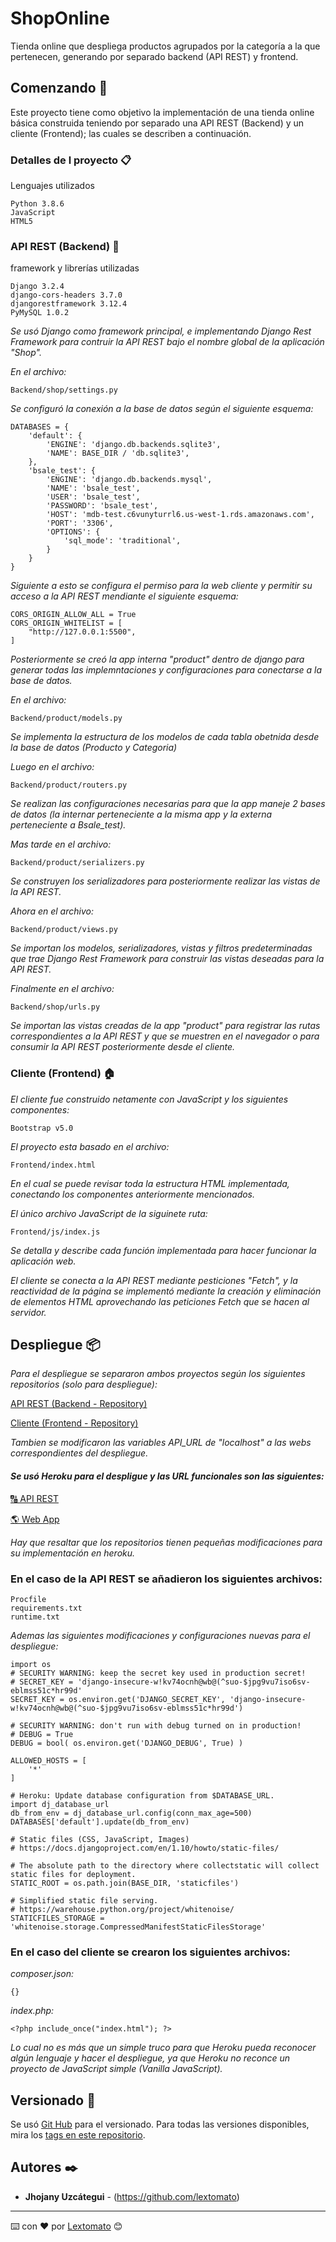 # ShopOnline

Tienda online que despliega productos agrupados por la categoría a la que pertenecen, generando por separado backend (API REST) y frontend.

## Comenzando 🚀

Este proyecto tiene como objetivo la implementación de una tienda online básica construida teniendo por separado una API REST (Backend) y un cliente (Frontend);
las cuales se describen a continuación.


### Detalles de l proyecto 📋

Lenguajes utilizados

```
Python 3.8.6
JavaScript
HTML5
```

### API REST (Backend) 🔧

framework y librerías utilizadas

```
Django 3.2.4
django-cors-headers 3.7.0
djangorestframework 3.12.4
PyMySQL 1.0.2
```

_Se usó Django como framework principal, e implementando Django Rest Framework para contruir la API REST bajo el nombre global de la aplicación "Shop"._

_En el archivo:_
```
Backend/shop/settings.py
```
_Se configuró la conexión a la base de datos según el siguiente esquema:_
```
DATABASES = {
    'default': {
        'ENGINE': 'django.db.backends.sqlite3',
        'NAME': BASE_DIR / 'db.sqlite3',
    },
    'bsale_test': {
        'ENGINE': 'django.db.backends.mysql',
        'NAME': 'bsale_test',
        'USER': 'bsale_test',
        'PASSWORD': 'bsale_test',
        'HOST': 'mdb-test.c6vunyturrl6.us-west-1.rds.amazonaws.com',
        'PORT': '3306',
        'OPTIONS': {
            'sql_mode': 'traditional',
        }
    }
}
```
_Siguiente a esto se configura el permiso para la web cliente y permitir su acceso a la API REST mendiante el siguiente esquema:_
```
CORS_ORIGIN_ALLOW_ALL = True
CORS_ORIGIN_WHITELIST = [
    "http://127.0.0.1:5500",
]
```

_Posteriormente se creó la app interna "product" dentro de django para generar todas las implemntaciones y configuraciones para conectarse a la base de datos._

_En el archivo:_
```
Backend/product/models.py
```
_Se implementa la estructura de los modelos de cada tabla obetnida desde la base de datos (Producto y Categoria)_

_Luego en el archivo:_
```
Backend/product/routers.py
```
_Se realizan las configuraciones necesarias para que la app maneje 2 bases de datos (la internar perteneciente a la misma app y la externa perteneciente a Bsale_test)._

_Mas tarde en el archivo:_
```
Backend/product/serializers.py
```
_Se construyen los serializadores para posteriormente realizar las vistas de la API REST._

_Ahora en el archivo:_
```
Backend/product/views.py
```
_Se importan los modelos, serializadores, vistas y filtros predeterminadas que trae Django Rest Framework para construir las vistas deseadas para la API REST._

_Finalmente en el archivo:_
```
Backend/shop/urls.py
```
_Se importan las vistas creadas de la app "product" para registrar las rutas correspondientes a la API REST y que se muestren en el navegador o para consumir la API REST posteriormente desde el cliente._


### Cliente (Frontend) 🏠

_El cliente fue construido netamente con JavaScript y los siguientes componentes:_
```
Bootstrap v5.0
```
_El proyecto esta basado en el archivo:_
```
Frontend/index.html
```
_En el cual se puede revisar toda la estructura HTML implementada, conectando los componentes anteriormente mencionados._

_El único archivo JavaScript de la siguinete ruta:_
```
Frontend/js/index.js
```
_Se detalla y describe cada función implementada para hacer funcionar la aplicación web._

_El cliente se conecta a la API REST mediante pesticiones "Fetch", y la reactividad de la página se implementó mediante la creación y eliminación de elementos HTML aprovechando las peticiones Fetch que se hacen al servidor._

## Despliegue 📦

_Para el despliegue se separaron ambos proyectos según los siguientes repositorios (solo para despliegue):_

[API REST (Backend - Repository)](https://github.com/lextomato/ShopOnlineBackend/tree/master)

[Cliente (Frontend - Repository)](https://github.com/lextomato/ShopOnlineFrontend)

_Tambien se modificaron las variables API_URL de "localhost" a las webs correspondientes del despliegue._

#### _Se usó Heroku para el despligue y las URL funcionales son las siguientes:_

[🔠 API REST](https://vast-reef-96012.herokuapp.com/api/)

[🌎 Web App](https://shop-online-forntend.herokuapp.com/)

_Hay que resaltar que los repositorios tienen pequeñas modificaciones para su implementación en heroku._

### En el caso de la API REST se añadieron los siguientes archivos:
```
Procfile
requirements.txt
runtime.txt
```
_Ademas las siguientes modificaciones y configuraciones nuevas para el despliegue:_
```
import os
# SECURITY WARNING: keep the secret key used in production secret!
# SECRET_KEY = 'django-insecure-w!kv74ocnh@wb@(^suo-$jpg9vu7iso6sv-eblmss51c*hr99d'
SECRET_KEY = os.environ.get('DJANGO_SECRET_KEY', 'django-insecure-w!kv74ocnh@wb@(^suo-$jpg9vu7iso6sv-eblmss51c*hr99d')

# SECURITY WARNING: don't run with debug turned on in production!
# DEBUG = True
DEBUG = bool( os.environ.get('DJANGO_DEBUG', True) )

ALLOWED_HOSTS = [
    '*'
]

# Heroku: Update database configuration from $DATABASE_URL.
import dj_database_url
db_from_env = dj_database_url.config(conn_max_age=500)
DATABASES['default'].update(db_from_env)

# Static files (CSS, JavaScript, Images)
# https://docs.djangoproject.com/en/1.10/howto/static-files/

# The absolute path to the directory where collectstatic will collect static files for deployment.
STATIC_ROOT = os.path.join(BASE_DIR, 'staticfiles')

# Simplified static file serving.
# https://warehouse.python.org/project/whitenoise/
STATICFILES_STORAGE = 'whitenoise.storage.CompressedManifestStaticFilesStorage'
```

### En el caso del cliente se crearon los siguientes archivos:

_composer.json:_
```
{}
```

_index.php:_
```
<?php include_once("index.html"); ?>
```

_Lo cual no es más que un simple truco para que Heroku pueda reconocer algún lenguaje y hacer el despliegue, ya que Heroku no reconce un proyecto de JavaScript simple (Vanilla JavaScript)._


## Versionado 📌

Se usó [Git Hub](https://github.com/) para el versionado. Para todas las versiones disponibles, mira los [tags en este repositorio](https://github.com/lextomato/ShopOnline/tags).

## Autores ✒️

* **Jhojany Uzcátegui** - (https://github.com/lextomato)

---
⌨️ con ❤️ por [Lextomato](https://github.com/lextomato) 😊
